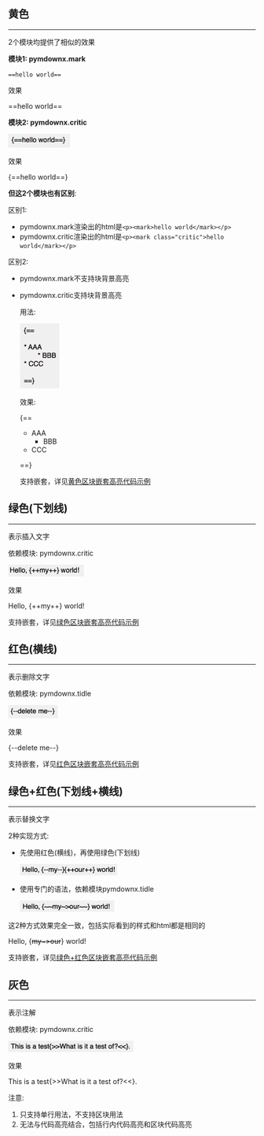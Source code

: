 ## **黄色**

---

2个模块均提供了相似的效果

**模块1: pymdownx.mark**

```text
==hello world==
```

效果

==hello world==

**模块2: pymdownx.critic**

![](./../img/hl_critic.png)

效果

{==hello world==}

**但这2个模块也有区别**:

区别1:

- pymdownx.mark渲染出的html是`<p><mark>hello world</mark></p>`
- pymdownx.critic渲染出的html是`<p><mark class="critic">hello world</mark></p>`

区别2:

- pymdownx.mark不支持块背景高亮
- pymdownx.critic支持块背景高亮

	用法:

	![](./../img/hl_critic_block.png)

	效果:

	{==

	* AAA
		* BBB
	* CCC

	==}

	支持嵌套，详见[黄色区块嵌套高亮代码示例](./../syntax/nest_yellow_code/)

## **绿色(下划线)**

---

表示插入文字

依赖模块: pymdownx.critic

![](./../img/hl_critic_underline.png)

效果

Hello, {++my++} world!

支持嵌套，详见[绿色区块嵌套高亮代码示例](./../syntax/nest_green_code/)

## **红色(横线)**

---

表示删除文字

依赖模块: pymdownx.tidle

![](./../img/hl_tilde.png)

效果

{--delete me--}

支持嵌套，详见[红色区块嵌套高亮代码示例](./../syntax/nest_red_code/)

## **绿色+红色(下划线+横线)**

---

表示替换文字

2种实现方式:

- 先使用红色(横线)，再使用绿色(下划线)

	![](./../img/hl_delete_and_insert.png)

- 使用专门的语法，依赖模块pymdownx.tidle

	![](./../img/hl_replace.png)

这2种方式效果完全一致，包括实际看到的样式和html都是相同的

Hello, {~~my~>our~~} world!

支持嵌套，详见[绿色+红色区块嵌套高亮代码示例](./../syntax/nest_greenred_code/)

## **灰色**

---

表示注解

依赖模块: pymdownx.critic

![](./../img/hl_critic_note.png)

效果

This is a test{>>What is it a test of?<<}.

注意:

1. 只支持单行用法，不支持区块用法
2. 无法与代码高亮结合，包括行内代码高亮和区块代码高亮
